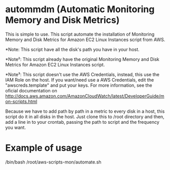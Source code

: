 # autommdm (Automatic Monitoring Memory and Disk Metrics)
This is simple to use.
This script automate the installation of Monitoring Memory and Disk Metrics for Amazon EC2 Linux Instances script from AWS.

*Note: This script have all the disk's path you have in your host. 

*Note²: This script already have the original Monitoring Memory and Disk Metrics for Amazon EC2 Linux Instances script.

*Note³: This script doesn't use the AWS Credentials, instead, this use the IAM Role on the host. If you want/need use a AWS Credentials, edit the "awscreds.template" and put your keys. For more information, see the oficial documentation on http://docs.aws.amazon.com/AmazonCloudWatch/latest/DeveloperGuide/mon-scripts.html

Because we have to add path by path in a metric to every disk in a host, this script do it in all disks in the host.
Just clone this to /root directory and then, add a line in to your crontab, passing the path to script and the frequency you want.


# Example of usage
/bin/bash /root/aws-scripts-mon/automate.sh
